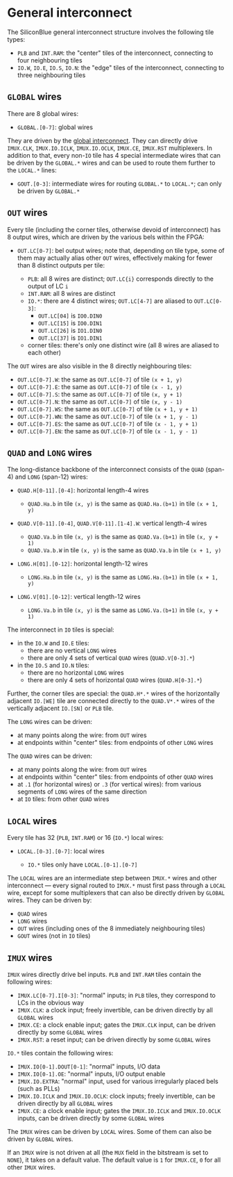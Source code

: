 # General interconnect

The SiliconBlue general interconnect structure involves the following tile types:

- `PLB` and `INT.RAM`: the "center" tiles of the interconnect, connecting to four neighbouring tiles
- `IO.W`, `IO.E`, `IO.S`, `IO.N`: the "edge" tiles of the interconnect, connecting to three neighbouring tiles


## `GLOBAL` wires

There are 8 global wires:

- `GLOBAL.[0-7]`: global wires

They are driven by the [global interconnect](global.md).  They can directly drive `IMUX.CLK`, `IMUX.IO.ICLK`, `IMUX.IO.OCLK`, `IMUX.CE`, `IMUX.RST` multiplexers.  In addition to that, every non-`IO` tile has 4 special intermediate wires that can be driven by the `GLOBAL.*` wires and can be used to route them further to the `LOCAL.*` lines:

- `GOUT.[0-3]`: intermediate wires for routing `GLOBAL.*` to `LOCAL.*`; can only be driven by `GLOBAL.*`


## `OUT` wires

Every tile (including the corner tiles, otherwise devoid of interconnect) has 8 output wires, which
are driven by the various bels within the FPGA:

- `OUT.LC[0-7]`: bel output wires; note that, depending on tile type, some of them may actually alias other `OUT` wires, effectively making for fewer than 8 distinct outputs per tile:

  - `PLB`: all 8 wires are distinct; `OUT.LC{i}` corresponds directly to the output of LC `i`
  - `INT.RAM`: all 8 wires are distinct
  - `IO.*`: there are 4 distinct wires; `OUT.LC[4-7]` are aliased to `OUT.LC[0-3]`:
    - `OUT.LC[04]` is `IO0.DIN0`
    - `OUT.LC[15]` is `IO0.DIN1`
    - `OUT.LC[26]` is `IO1.DIN0`
    - `OUT.LC[37]` is `IO1.DIN1`
  - corner tiles: there's only one distinct wire (all 8 wires are aliased to each other)

The `OUT` wires are also visible in the 8 directly neighbouring tiles:

- `OUT.LC[0-7].W`: the same as `OUT.LC[0-7]` of tile `(x + 1, y)`
- `OUT.LC[0-7].E`: the same as `OUT.LC[0-7]` of tile `(x - 1, y)`
- `OUT.LC[0-7].S`: the same as `OUT.LC[0-7]` of tile `(x, y + 1)`
- `OUT.LC[0-7].N`: the same as `OUT.LC[0-7]` of tile `(x, y - 1)`
- `OUT.LC[0-7].WS`: the same as `OUT.LC[0-7]` of tile `(x + 1, y + 1)`
- `OUT.LC[0-7].WN`: the same as `OUT.LC[0-7]` of tile `(x + 1, y - 1)`
- `OUT.LC[0-7].ES`: the same as `OUT.LC[0-7]` of tile `(x - 1, y + 1)`
- `OUT.LC[0-7].EN`: the same as `OUT.LC[0-7]` of tile `(x - 1, y - 1)`


## `QUAD` and `LONG` wires

The long-distance backbone of the interconnect consists of the `QUAD` (span-4) and `LONG` (span-12) wires:

- `QUAD.H[0-11].[0-4]`: horizontal length-4 wires

  - `QUAD.Ha.b` in tile `(x, y)` is the same as `QUAD.Ha.(b+1)` in tile `(x + 1, y)`

- `QUAD.V[0-11].[0-4]`, `QUAD.V[0-11].[1-4].W`: vertical length-4 wires

  - `QUAD.Va.b` in tile `(x, y)` is the same as `QUAD.Va.(b+1)` in tile `(x, y + 1)`
  - `QUAD.Va.b.W` in tile `(x, y)` is the same as `QUAD.Va.b` in tile `(x + 1, y)`

- `LONG.H[01].[0-12]`: horizontal length-12 wires

  - `LONG.Ha.b` in tile `(x, y)` is the same as `LONG.Ha.(b+1)` in tile `(x + 1, y)`

- `LONG.V[01].[0-12]`: vertical length-12 wires

  - `LONG.Va.b` in tile `(x, y)` is the same as `LONG.Va.(b+1)` in tile `(x, y + 1)`

The interconnect in `IO` tiles is special:

- in the `IO.W` and `IO.E` tiles:
  - there are no vertical `LONG` wires
  - there are only 4 sets of vertical `QUAD` wires (`QUAD.V[0-3].*`)
- in the `IO.S` and `IO.N` tiles:
  - there are no horizontal `LONG` wires
  - there are only 4 sets of horizontal `QUAD` wires (`QUAD.H[0-3].*`)

Further, the corner tiles are special: the `QUAD.H*.*` wires of the horizontally adjacent `IO.[WE]` tile are connected directly to the `QUAD.V*.*` wires of the vertically adjacent `IO.[SN]` or `PLB` tile.

The `LONG` wires can be driven:

- at many points along the wire: from `OUT` wires
- at endpoints within "center" tiles: from endpoints of other `LONG` wires

The `QUAD` wires can be driven:

- at many points along the wire: from `OUT` wires
- at endpoints within "center" tiles: from endpoints of other `QUAD` wires
- at `.1` (for horizontal wires) or `.3` (for vertical wires): from various segments of `LONG` wires of the same direction
- at `IO` tiles: from other `QUAD` wires


## `LOCAL` wires

Every tile has 32 (`PLB`, `INT.RAM`) or 16 (`IO.*`) local wires:

- `LOCAL.[0-3].[0-7]`: local wires

  - `IO.*` tiles only have `LOCAL.[0-1].[0-7]`

The `LOCAL` wires are an intermediate step between `IMUX.*` wires and other interconnect — every signal routed to `IMUX.*` must first pass through a `LOCAL` wire, except for some multiplexers that can also be directly driven by `GLOBAL` wires.  They can be driven by:

- `QUAD` wires
- `LONG` wires
- `OUT` wires (including ones of the 8 immediately neighbouring tiles)
- `GOUT` wires (not in `IO` tiles)


## `IMUX` wires

`IMUX` wires directly drive bel inputs.  `PLB` and `INT.RAM` tiles contain the following wires:

- `IMUX.LC[0-7].I[0-3]`: "normal" inputs; in `PLB` tiles, they correspond to LCs in the obvious way
- `IMUX.CLK`: a clock input; freely invertible, can be driven directly by all `GLOBAL` wires
- `IMUX.CE`: a clock enable input; gates the `IMUX.CLK` input, can be driven directly by some `GLOBAL` wires
- `IMUX.RST`: a reset input; can be driven directly by some `GLOBAL` wires

`IO.*` tiles contain the following wires:

- `IMUX.IO[0-1].DOUT[0-1]`: "normal" inputs, I/O data
- `IMUX.IO[0-1].OE`: "normal" inputs, I/O output enable
- `IMUX.IO.EXTRA`: "normal" input, used for various irregularly placed bels (such as PLLs)
- `IMUX.IO.ICLK` and `IMUX.IO.OCLK`: clock inputs; freely invertible, can be driven directly by all `GLOBAL` wires
- `IMUX.CE`: a clock enable input; gates the `IMUX.IO.ICLK` and `IMUX.IO.OCLK` inputs, can be driven directly by some `GLOBAL` wires

The `IMUX` wires can be driven by `LOCAL` wires.  Some of them can also be driven by `GLOBAL` wires.

If an `IMUX` wire is not driven at all (the `MUX` field in the bitstream is set to `NONE`), it takes on a default value.  The default value is `1` for `IMUX.CE`, `0` for all other `IMUX` wires.
